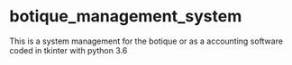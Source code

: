 # botique_management_system
This is a system management for the botique or as a accounting software coded in tkinter with python 3.6
